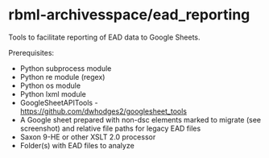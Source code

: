# rbml-archivesspace/ead_reporting

Tools to facilitate reporting of EAD data to Google Sheets.

Prerequisites: 
 * Python subprocess module
 * Python re module (regex)
 * Python os module
 * Python lxml module
 * GoogleSheetAPITools - https://github.com/dwhodges2/googlesheet_tools
 * A Google sheet prepared with non-dsc elements marked to migrate (see screenshot) and relative file paths for legacy EAD files
 * Saxon 9-HE or other XSLT 2.0 processor
 * Folder(s) with EAD files to analyze


